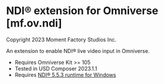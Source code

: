 # NDI® extension for Omniverse [mf.ov.ndi]
Copyright 2023 Moment Factory Studios Inc.

An extension to enable NDI® live video input in Omniverse.

- Requires Omniverse Kit >= 105
- Tested in USD Composer 2023.1.1
- Requires [NDI® 5.5.3 runtime for Windows](https://go.ndi.tv/tools-for-windows)
